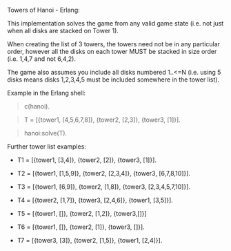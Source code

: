 Towers of Hanoi - Erlang:


This implementation solves the game from any valid game state (i.e. not just when all
disks are stacked on Tower 1).

When creating the list of 3 towers, the towers need not be in any particular order, however
all the disks on each tower MUST be stacked in size order (i.e. 1,4,7 and not 6,4,2).

The game also assumes you include all disks numbered 1..<=N (i.e. using 5 disks means
disks 1,2,3,4,5 must be included somewhere in the tower list).


Example in the Erlang shell:

> c(hanoi).

> T = [{tower1, [4,5,6,7,8]}, {tower2, [2,3]}, {tower3, [1]}].

> hanoi:solve(T).


Further tower list examples:

- T1 = [{tower1, [3,4]}, {tower2, [2]}, {tower3, [1]}].

- T2 = [{tower1, [1,5,9]}, {tower2, [2,3,4]}, {tower3, [6,7,8,10]}].

- T3 = [{tower1, [6,9]}, {tower2, [1,8]}, {tower3, [2,3,4,5,7,10]}].

- T4 = [{tower2, [1,7]}, {tower3, [2,4,6]}, {tower1, [3,5]}].

- T5 = [{tower1, []}, {tower2, [1,2]}, {tower3,[]}]

- T6 = [{tower1, []}, {tower2, [1]}, {tower3, []}].

- T7 = [{tower3, [3]}, {tower2, [1,5]}, {tower1, [2,4]}].